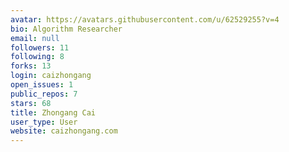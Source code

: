 ```yaml
---
avatar: https://avatars.githubusercontent.com/u/62529255?v=4
bio: Algorithm Researcher
email: null
followers: 11
following: 8
forks: 13
login: caizhongang
open_issues: 1
public_repos: 7
stars: 68
title: Zhongang Cai
user_type: User
website: caizhongang.com
---
```

